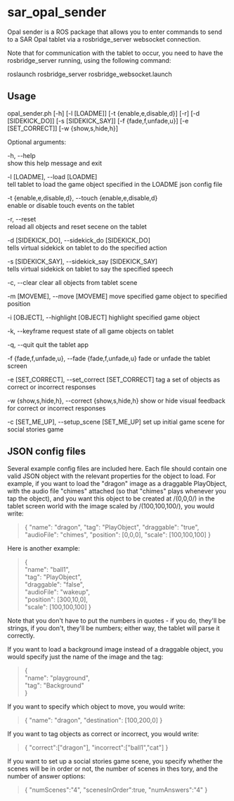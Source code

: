 # sar\_opal\_sender
Opal sender is a ROS package that allows you to enter commands to send to a SAR Opal tablet via a rosbridge\_server websocket connection.

Note that for communication with the tablet to occur, you need to have the rosbridge\_server running, using the following command:

roslaunch rosbridge\_server rosbridge\_websocket.launch

## Usage
opal\_sender.ph \[-h\] \[-l \[LOADME\]\] \[-t \{enable,e,disable,d\}\] \[-r\] \[-d \[SIDEKICK\_DO\]\] \[-s \[SIDEKICK\_SAY\]\] \[-f \{fade,f,unfade,u\}\] \[-e \[SET\_CORRECT\]\] \[-w \{show,s,hide,h\}\]

Optional arguments:

-h, --help  
show this help message and exit

-l \[LOADME\], --load \[LOADME\]  
tell tablet to load the game object specified in the LOADME json config file

-t \{enable,e,disable,d\}, --touch \{enable,e,disable,d\}  
enable or disable touch events on the tablet

-r, --reset  
reload all objects and reset secene on the tablet

-d \[SIDEKICK\_DO\], --sidekick\_do \[SIDEKICK\_DO\]  
tells virtual sidekick on tablet to do the specified action

-s \[SIDEKICK\_SAY\], --sidekick\_say [SIDEKICK\_SAY]  
tells virtual sidekick on tablet to say the specified speech

-c, --clear
clear all objects from tablet scene

-m \[MOVEME\], --move \[MOVEME\]
move specified game object to specified position

-i \[OBJECT\], --highlight \[OBJECT\]
highlight specified game object

-k, --keyframe
request state of all game objects on tablet

-q, --quit
quit the tablet app

-f \{fade,f,unfade,u\}, --fade \{fade,f,unfade,u\}
fade or unfade the tablet screen

-e \[SET\_CORRECT\], --set\_correct \[SET\_CORRECT\]
tag a set of objects as correct or incorrect responses
 
-w \{show,s,hide,h\}, --correct \{show,s,hide,h\}
show or hide visual feedback for correct or incorrect responses

-c \[SET\_ME\_UP\], --setup\_scene \[SET\_ME\_UP\]
set up initial game scene for social stories game

## JSON config files

Several example config files are included here. Each file should contain one
valid JSON object with the relevant properties for the object to load. For
example, if you want to load the "dragon" image as a draggable PlayObject, with
the audio file "chimes" attached (so that "chimes" plays whenever you tap the
object), and you want this object to be created at /(0,0,0/) in the tablet
screen world with the image scaled by /(100,100,100/), you would write:

> {  "name": "dragon",  "tag": "PlayObject",  "draggable": "true",
> "audioFile": "chimes",  "position": [0,0,0], "scale": [100,100,100] }

Here is another example:
> {  
>    "name": "ball1",  
>    "tag": "PlayObject",  
>    "draggable": "false",  
>    "audioFile": "wakeup",  
>    "position": [300,10,0],  
>    "scale": [100,100,100]
> }

Note that you don't have to put the numbers in quotes - if you do, they'll be strings, if you don't, they'll be numbers; either way, the tablet will parse it correctly.

If you want to load a background image instead of a draggable object, you would specify just the name of the image and the tag:
> {  
>    "name": "playground",  
>    "tag": "Background"  
> }  

If you want to specify which object to move, you would write:
> {
>     "name": "dragon",
>     "destination": [100,200,0]
> }

If you want to tag objects as correct or incorrect, you would write:
> {
>       "correct":["dragon"],
>       "incorrect":["ball1","cat"]
> }

If you want to set up a social stories game scene, you specify whether the scenes will be in order or not, the number of scenes in thes tory, and the number of answer options:
> {
>   "numScenes":"4",
>   "scenesInOrder":true,
>   "numAnswers":"4"
> }

